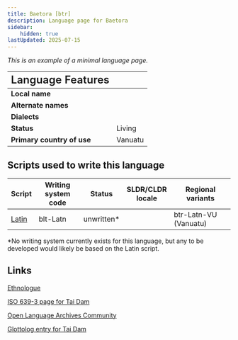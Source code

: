 ```yaml
---
title: Baetora [btr]
description: Language page for Baetora
sidebar:
    hidden: true
lastUpdated: 2025-07-15
---
```


_This is an example of a minimal language page._

<span style="font-size: 24px; font-weight: 600">Language Features</span> ||
--------------------- | --- |
**Local name** | |
**Alternate names** | |
**Dialects** | |
**Status** | Living |
**Primary country of use** | Vanuatu |

## Scripts used to write this language

Script | Writing system<br>code | Status | SLDR/CLDR<br>locale | Regional<br>variants |
------ | ---------------------- | ------ | ------------------- | -------------------- |
[Latin](https://writingsystems.info/scrlang/script-latn) | blt-Latn | unwritten* | | btr-Latn-VU (Vanuatu) |

*No writing system currently exists for this language, but any to be developed would likely be based on the Latin script.

## Links

[Ethnologue](http://www.ethnologue.com/language/btr)

[ISO 639-3 page for Tai Dam](http://iso639-3.sil.org/code/btr)

[Open Language Archives Community](http://www.language-archives.org/language/btr)

[Glottolog entry for Tai Dam](http://www.glottolog.org/glottolog?iso=btr)
